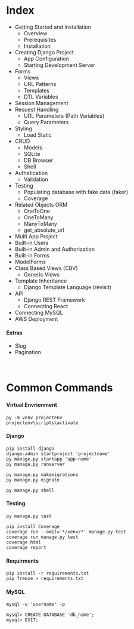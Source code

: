 # Index
* Getting Started and Installation
    * Overview
    * Prerequisites
    * Installation
* Creating Django Project
    * App Configuration
    * Starting Development Server
* Forms
    * Views
    * URL Patterns
    * Templates
    * DTL Variables
* Session Management
* Request Handling
    * URL Parameters (Path Variables)
    * Query Parameters
* Styling
    * Load Static
* CRUD
    * Models
    * SQLite
    * DB Browser
    * Shell
* Authetication
    * Validation
* Testing
    * Populating database with fake data (faker)
    * Coverage
* Related Objects ORM
    * OneToOne
    * OneToMany
    * ManyToMany
    * get_absolute_url
* Multi App Project
* Built-in Users
* Built-in Admin and Authorization
* Built-in Forms
* ModelForms
* Class Based Views (CBV)
    * Generic Views
* Template Inheritance
    * Django Template Language (revisit)
* API
    * Django REST Framework
    * Connecting React
* Connecting MySQL
* AWS Deployment

#### Extras
* Slug
* Pagination

<br>

# Common Commands

#### Virtual Envrionment

    py -m venv projectenv
    projectenv\scripts\activate

#### Django

    pip install django
    django-admin startproject 'projectname'
    py manage.py startapp 'app-name'
    py manage.py runserver

    py manage.py makemigrations
    py manage.py migrate

    py manage.py shell

#### Testing
    
    py manage.py test

    pip install Coverage
    coverage run --omit='*/venv/*' manage.py test
    coverage run manage.py test
    coverage html
    coverage report

#### Requirments

    pip install -r requirements.txt
    pip freeze > requirements.txt

#### MySQL

    mysql -u 'username' -p

    mysql> CREATE DATABASE 'db_name';
    mysql> EXIT;
